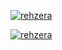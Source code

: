 [![rehzera](https://github-readme-stats.vercel.app/api?username=renanberton&themes=dark)](https://github.com/renanberton) 

[![rehzera](https://github-readme-stats.vercel.app/api/top-langs/?username=renanberton&themes=dark)](https://github.com/renanberton) 

